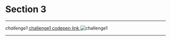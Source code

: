 # Section 3

---

_challenge1_
[challenge1 codepen link ](https://codepen.io/m2001said/pen/OJQbemG)
![challenge1](https://user-images.githubusercontent.com/91760639/187207295-7fbbcc5e-ba75-4244-a9ac-7f98184464d9.jpg)

---
